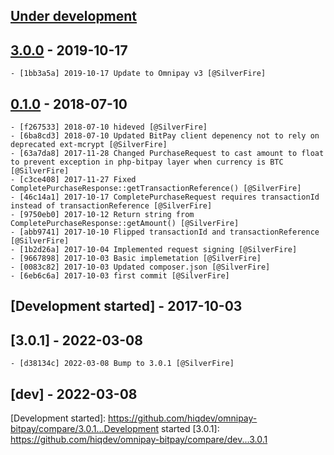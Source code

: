 ## [Under development]

## [3.0.0] - 2019-10-17

    - [1bb3a5a] 2019-10-17 Update to Omnipay v3 [@SilverFire]

## [0.1.0] - 2018-07-10

    - [f267533] 2018-07-10 hideved [@SilverFire]
    - [6ba8cd3] 2018-07-10 Updated BitPay client depenency not to rely on deprecated ext-mcrypt [@SilverFire]
    - [63a7da8] 2017-11-28 Changed PurchaseRequest to cast amount to float to prevent exception in php-bitpay layer when currency is BTC [@SilverFire]
    - [c3ce408] 2017-11-27 Fixed CompletePurchaseResponse::getTransactionReference() [@SilverFire]
    - [46c14a1] 2017-10-17 CompletePurchaseRequest requires transactionId instead of transactionReference [@SilverFire]
    - [9750eb0] 2017-10-12 Return string from CompletePurchaseResponse::getAmount() [@SilverFire]
    - [abb9741] 2017-10-10 Flipped transactionId and transactionReference [@SilverFire]
    - [1b2d26a] 2017-10-04 Implemented request signing [@SilverFire]
    - [9667898] 2017-10-03 Basic implemetation [@SilverFire]
    - [0083c82] 2017-10-03 Updated composer.json [@SilverFire]
    - [6eb6c6a] 2017-10-03 first commit [@SilverFire]

## [Development started] - 2017-10-03

## [3.0.1] - 2022-03-08

    - [d38134c] 2022-03-08 Bump to 3.0.1 [@SilverFire]

## [dev] - 2022-03-08

[@hiqsol]: https://github.com/hiqsol
[sol@hiqdev.com]: https://github.com/hiqsol
[@SilverFire]: https://github.com/SilverFire
[d.naumenko.a@gmail.com]: https://github.com/SilverFire
[@tafid]: https://github.com/tafid
[andreyklochok@gmail.com]: https://github.com/tafid
[@BladeRoot]: https://github.com/BladeRoot
[bladeroot@gmail.com]: https://github.com/BladeRoot
[6eb6c6a]: https://github.com/hiqdev/omnipay-bitpay/commit/6eb6c6a
[Under development]: https://github.com/hiqdev/omnipay-bitpay/compare/0.1.0...HEAD
[f267533]: https://github.com/hiqdev/omnipay-bitpay/commit/f267533
[6ba8cd3]: https://github.com/hiqdev/omnipay-bitpay/commit/6ba8cd3
[63a7da8]: https://github.com/hiqdev/omnipay-bitpay/commit/63a7da8
[c3ce408]: https://github.com/hiqdev/omnipay-bitpay/commit/c3ce408
[46c14a1]: https://github.com/hiqdev/omnipay-bitpay/commit/46c14a1
[9750eb0]: https://github.com/hiqdev/omnipay-bitpay/commit/9750eb0
[abb9741]: https://github.com/hiqdev/omnipay-bitpay/commit/abb9741
[1b2d26a]: https://github.com/hiqdev/omnipay-bitpay/commit/1b2d26a
[9667898]: https://github.com/hiqdev/omnipay-bitpay/commit/9667898
[0083c82]: https://github.com/hiqdev/omnipay-bitpay/commit/0083c82
[0.1.0]: https://github.com/hiqdev/omnipay-bitpay/releases/tag/0.1.0
[1bb3a5a]: https://github.com/hiqdev/omnipay-bitpay/commit/1bb3a5a
[3.0]: https://github.com/hiqdev/omnipay-bitpay/compare/0.1.0...3.0
[3.0.0]: https://github.com/hiqdev/omnipay-bitpay/compare/0.1.0...3.0.0
[d38134c]: https://github.com/hiqdev/omnipay-bitpay/commit/d38134c
[Development started]: https://github.com/hiqdev/omnipay-bitpay/compare/3.0.1...Development started
[3.0.1]: https://github.com/hiqdev/omnipay-bitpay/compare/dev...3.0.1
